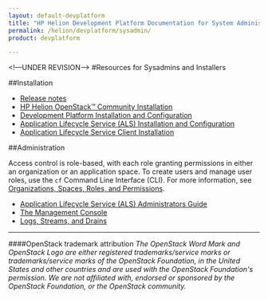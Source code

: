 ```yaml
---
layout: default-devplatform
title: "HP Helion Development Platform Documentation for System Administrators"
permalink: /helion/devplatform/sysadmin/
product: devplatform

---
```

<!—UNDER REVISION-->
#Resources for Sysadmins and Installers <a name="sysadmin"></a>

##Installation

* [Release notes](/helion/devplatform/community/release-notes/)
* [HP Helion OpenStack&trade; Community Installation](https://docs.hpcloud.com/helion/community/install-virtual/)
* [Development Platform Installation and Configuration](/helion/devplatform/community/install-dev-platform/)
* [Application Lifecycle Service (ALS) Installation and Configuration](/helion/devplatform/community/install-als/)
* [Application Lifecycle Service Client Installation](/als/v1/user/quick-start/#helion-client)

##Administration

Access control is role-based, with each role granting permissions in either an organization or an application space. To create users and manage user roles, use the  `cf` Command Line Interface (CLI). For more information, see [Organizations, Spaces, Roles, and Permissions](http://docs.cloudfoundry.org/concepts/roles.html).

* [Application Lifecycle Service (ALS) Administrators Guide](/als/v1/admin/)
* [The Management Console](/als/v1/user/console/)
* [Logs, Streams, and Drains](/als/v1/user/deploy/app-logs/)

----
####OpenStack trademark attribution
*The OpenStack Word Mark and OpenStack Logo are either registered trademarks/service marks or trademarks/service marks of the OpenStack Foundation, in the United States and other countries and are used with the OpenStack Foundation's permission. We are not affiliated with, endorsed or sponsored by the OpenStack Foundation, or the OpenStack community.*

